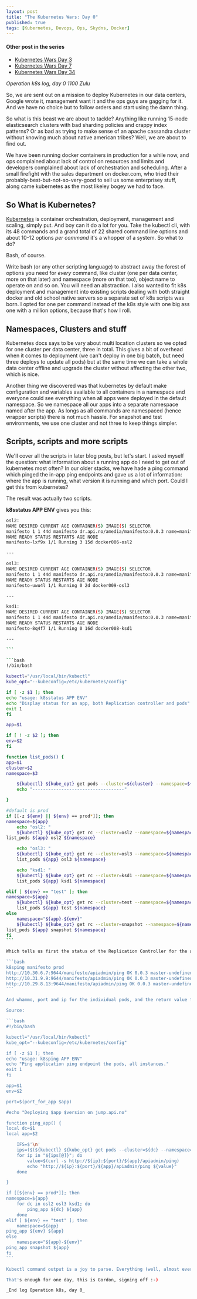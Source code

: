 ```yaml
---
layout: post
title: "The Kubernetes Wars: Day 0"
published: true
tags: [Kubernetes, Devops, Ops, Skydns, Docker]
---
```


#### Other post in the series

- [Kubernetes Wars Day 3](/2016/06/kubernetes-wars-day-3.html)
- [Kubernetes Wars Day 7](/2016/06/kubernetes-wars-day-7.html)
- [Kubernetes Wars Day 34](/2016/12/the-kubernetes-wars-day-34.html)

_Operation k8s log, day 0 1100 Zulu_

So, we are sent out on a mission to deploy Kubernetes in our data centers, Google wrote it, management want it and the ops guys are gagging for it. And we have no choice but to follow orders and start using the damn thing.

So what is this beast we are about to tackle? Anything like running 15-node elasticsearch clusters with bad sharding policies and crappy index patterns? Or as bad as trying to make sense of an apache cassandra cluster without knowing much about native american tribes? Well, we are about to find out.

We have been running docker containers in production for a while now, and ops complained about lack of control on resources and limits and developers complained about lack of orchestration and scheduling. After a small firefight with the sales department on docker.com, who tried their probably-best-but-not-so-very-good to sell us some enterprisey stuff, along came kubernetes as the most likeley bogey we had to face.

## So What is Kubernetes?

[Kubernetes](http://kubernetes.io) is container orchestration, deployment, management and scaling, simply put. And boy can it do a lot for you. Take the kubectl cli, with its 48 commands and a grand total of 22 shared command line options and about 10-12 options _per command_ it's a whopper of a system. So what to do?

Bash, of course.

Write bash (or any other scripting language) to abstract away the forest of options you need for _every_ command, like cluster (one per data center, more on that later) and namespace (more on that too), object name to operate on and so on. You will need an abstraction. I also wanted to fit k8s deployment and management into existing scripts dealing with both straight docker and old school native servers so a separate set of k8s scripts was born. I opted for one per command instead of the k8s style with one big ass one with a million options, because that's how I roll.

## Namespaces, Clusters and stuff

Kubernetes docs says to be vary about multi location clusters so we opted for one cluster per data center, three in total. This gives a bit of overhead when it comes to deployment (we can't deploy in one big batch, but need three deploys to update all pods) but at the same time we can take a whole data center offline and upgrade the cluster without affecting the other two, which is nice.

Another thing we discovered was that kubernetes by default make configuration and variables available to all containers in a namespace and everyone could see everything when all apps were deployed in the default namespace. So we namespace all our apps into a separate namespace named after the app. As longs as all commands are namespaced (hence wrapper scripts) there is not much hassle. For snapshot and test environments, we use one cluster and not three to keep things simpler.

## Scripts, scripts and more scripts

We'll cover all the scripts in later blog posts, but let's start. I asked myself the question: what information about a running app do I need to get out of kubernetes most often? In our older stacks, we have hade a ping command which pinged the in-app ping endpoints and gave us a lot of information: where the app is running, what version it is running and which port. Could I get this from kubernetes?

The result was actually two scripts.

**k8sstatus APP ENV** gives you this:

<style> code.language-bash { font-size: 65% }</style>

````bash
osl2:
NAME DESIRED CURRENT AGE CONTAINER(S) IMAGE(S) SELECTOR
manifesto 1 1 44d manifesto dr.api.no/amedia/manifesto:0.0.3 name=manifesto
NAME READY STATUS RESTARTS AGE NODE
manifesto-lxf9x 1/1 Running 3 15d docker006-osl2

---

osl3:
NAME DESIRED CURRENT AGE CONTAINER(S) IMAGE(S) SELECTOR
manifesto 1 1 44d manifesto dr.api.no/amedia/manifesto:0.0.3 name=manifesto
NAME READY STATUS RESTARTS AGE NODE
manifesto-uwu4l 1/1 Running 0 2d docker009-osl3

---

ksd1:
NAME DESIRED CURRENT AGE CONTAINER(S) IMAGE(S) SELECTOR
manifesto 1 1 44d manifesto dr.api.no/amedia/manifesto:0.0.3 name=manifesto
NAME READY STATUS RESTARTS AGE NODE
manifesto-8q4f7 1/1 Running 0 16d docker008-ksd1

---

```

```bash
!/bin/bash

kubectl="/usr/local/bin/kubectl"
kube_opt="--kubeconfig=/etc/kubernetes/config"

if [ -z $1 ]; then
echo "usage: k8sstatus APP ENV"
echo "Display status for an app, both Replication controller and pods"
exit 1
fi

app=$1

if [ ! -z $2 ]; then
env=$2
fi

function list_pods() {
app=$1
cluster=$2
namespace=$3

    ${kubectl} ${kube_opt} get pods --cluster=${cluster} --namespace=${namespace} -o wide
    echo "-----------------------------------"

}

#default is prod
if [[-z ${env} || ${env} == prod*]]; then
namespace=${app}
    echo "osl2: "
    ${kubectl} ${kube_opt} get rc --cluster=osl2 --namespace=${namespace} ${app} -o wide
list_pods ${app} osl2 ${namespace}

    echo "osl3: "
    ${kubectl} ${kube_opt} get rc --cluster=osl3 --namespace=${namespace} ${app} -o wide
    list_pods ${app} osl3 ${namespace}

    echo "ksd1: "
    ${kubectl} ${kube_opt} get rc --cluster=ksd1 --namespace=${namespace} ${app} -o wide
    list_pods ${app} ksd1 ${namespace}

elif [ ${env} == "test" ]; then
namespace=${app}
    ${kubectl} ${kube_opt} get rc --cluster=test --namespace=${namespace} ${app} -o wide
    list_pods ${app} test ${namespace}
else
    namespace="${app}-${env}"
    ${kubectl} ${kube_opt} get rc --cluster=snapshot --namespace=${namespace} ${app} -o wide
list_pods ${app} snapshot ${namespace}
fi
```

Which tells us first the status of the Replication Controller for the app (and the version) and then iterates through all pods for this RC and shows where these are running and status for them. What this doesn't tell us, is the actual reply from the ping endpoint in the app, and not which IP it is running on (not always needed in kubernetes, but nice to test against when debugging. Thus k8sping was born.

```bash
k8sping manifesto prod
http://10.30.6.7:9644/manifesto/apiadmin/ping OK 0.0.3 master-undefined
http://10.31.9.9:9644/manifesto/apiadmin/ping OK 0.0.3 master-undefined
http://10.29.8.13:9644/manifesto/apiadmin/ping OK 0.0.3 master-undefined
```

And whammo, port and ip for the individual pods, and the return value from the ping endpoint.

Source:

```bash
#!/bin/bash

kubectl="/usr/local/bin/kubectl"
kube_opt="--kubeconfig=/etc/kubernetes/config"

if [ -z $1 ]; then
echo "usage: k8sping APP ENV"
echo "Ping application ping endpoint the pods, all instances."
exit 1
fi

app=$1
env=$2

port=$(port_for_app $app)

#echo "Deploying $app $version on jump.api.no"

function ping_app() {
local dc=$1
local app=$2

    IFS=$'\n'
    ips=($(${kubectl} ${kube_opt} get pods --cluster=${dc} --namespace=${namespace} -o yaml | grep -i podip | cut -f2 -d: | sed 's/\s//g'))
    for ip in "${ips[@]}"; do
        value=$(curl -s http://${ip}:${port}/${app}/apiadmin/ping)
        echo "http://${ip}:${port}/${app}/apiadmin/ping ${value}"
    done

}

if [[${env} == prod*]]; then
namespace=${app}
    for dc in osl2 osl3 ksd1; do
        ping_app ${dc} ${app}
    done
elif [ ${env} == "test" ]; then
    namespace=${app}
ping_app ${env} ${app}
else
    namespace="${app}-${env}"
ping_app snapshot ${app}
fi
```

Kubectl command output is a joy to parse. Everything (well, almost everything) makes sense.

That's enough for one day, this is Gordon, signing off :-)

_End log Operation k8s, day 0_
````
